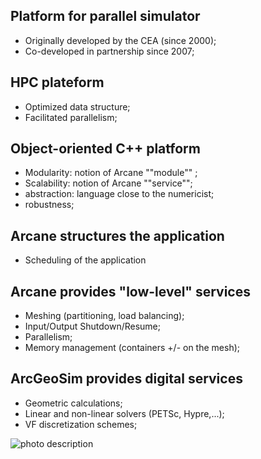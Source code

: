 ## Platform for parallel simulator
- Originally developed by the CEA (since 2000);
- Co-developed in partnership since 2007;

## HPC plateform
- Optimized data structure; 
- Facilitated parallelism;

## Object-oriented C++ platform
- Modularity: notion of Arcane ""module"" ; 
- Scalability: notion of Arcane ""service"";
- abstraction: language close to the numericist;
- robustness;

## Arcane structures the application
- Scheduling of the application

## Arcane provides "low-level" services
- Meshing (partitioning, load balancing);
- Input/Output Shutdown/Resume;
- Parallelism;
- Memory management (containers +/- on the mesh);

## ArcGeoSim provides digital services
- Geometric calculations;
- Linear and non-linear solvers (PETSc, Hypre,...);
- VF discretization schemes;


![photo description](https://user-images.githubusercontent.com/108274354/176191111-68a801db-033e-4a63-8665-ada929d27960.png)
